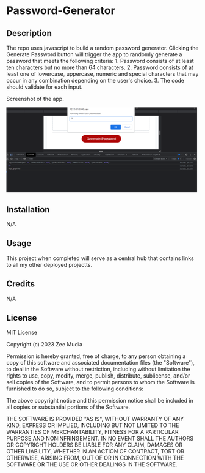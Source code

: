 # Password-Generator

## Description

The repo uses javascript to build a random password generator. Clicking the Generate Password button will trigger the app to randomly generate a password that meets the following criteria:
    1. Password consists of at least ten characters but no more than 64 characters.
    2. Password consists of at least one of lowercase, uppercase, numeric and special characters that may occur in any combination depending on the user's choice.
    3. The code should validate for each input.


Screenshot of the app.

<img src="assets/screenshot.png"  width="500px" />







## Installation

N/A

## Usage

This project when completed will serve as a central hub that contains links to all my other deployed projectts.

## Credits

N/A

## License

MIT License

Copyright (c) 2023 Zee Mudia

Permission is hereby granted, free of charge, to any person obtaining a copy
of this software and associated documentation files (the "Software"), to deal
in the Software without restriction, including without limitation the rights
to use, copy, modify, merge, publish, distribute, sublicense, and/or sell
copies of the Software, and to permit persons to whom the Software is
furnished to do so, subject to the following conditions:

The above copyright notice and this permission notice shall be included in all
copies or substantial portions of the Software.

THE SOFTWARE IS PROVIDED "AS IS", WITHOUT WARRANTY OF ANY KIND, EXPRESS OR
IMPLIED, INCLUDING BUT NOT LIMITED TO THE WARRANTIES OF MERCHANTABILITY,
FITNESS FOR A PARTICULAR PURPOSE AND NONINFRINGEMENT. IN NO EVENT SHALL THE
AUTHORS OR COPYRIGHT HOLDERS BE LIABLE FOR ANY CLAIM, DAMAGES OR OTHER
LIABILITY, WHETHER IN AN ACTION OF CONTRACT, TORT OR OTHERWISE, ARISING FROM,
OUT OF OR IN CONNECTION WITH THE SOFTWARE OR THE USE OR OTHER DEALINGS IN THE
SOFTWARE.
